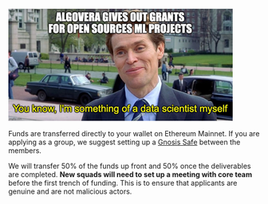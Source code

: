 ![](./assets/dafoe_algo.png)

Funds are transferred directly to your wallet on Ethereum Mainnet. If you are applying as a group, we suggest setting up a [Gnosis Safe](https://gnosis-safe.io/) between the members.

We will transfer 50% of the funds up front and 50% once the deliverables are completed. **New squads will need to set up a meeting with core team** before the first trench of funding. This is to ensure that applicants are genuine and are not malicious actors.